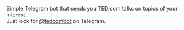 Simple Telegram bot that sends you TED.com talks on topics of your interest.  
Just look for [@tedcombot](https://telegram.me/tedcombot) on Telegram.
